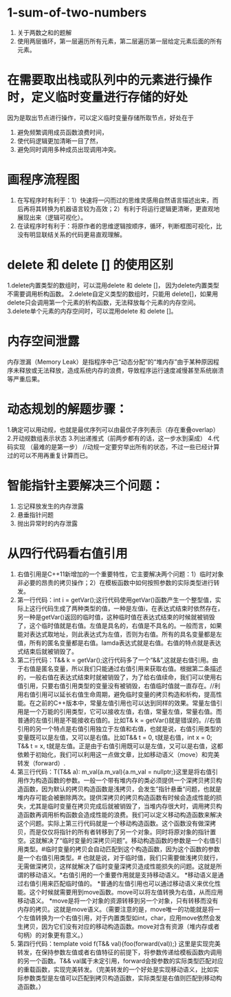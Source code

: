# 1-sum-of-two-numbers
1. 关于两数之和的题解
2. 使用两层循环，第一层遍历所有元素，第二层遍历第一层给定元素后面的所有元素。

# 在需要取出栈或队列中的元素进行操作时，定义临时变量进行存储的好处
因为是取出节点进行操作，可以定义临时变量存储所取节点，好处在于 
1. 避免频繁调用成员函数浪费时间， 
2. 使代码逻辑更加清晰一目了然， 
3. 避免同时调用多种成员出现调用冲突。

# 画程序流程图
1. 在写程序时有利于：1）快速将一闪而过的思维灵感用自然语言描述出来，而后再将其转换为机器语言较为高效；2）有利于将运行逻辑更清晰，更直观地展现出来（逻辑可视化）。
2. 在读程序时有利于：将原作者的思维逻辑按顺序，循环，判断框图可视化，比没有明显联结关系的代码更易直观理解。

# delete 和 delete [] 的使用区别
1.delete内置类型的数组时，可以混用delete 和 delete []， 因为delete内置类型不需要调用析构函数。
2.delete自定义类型的数组时，只能用 delete[]，如果用delete只会调用第一个元素的析构函数，无法释放每个元素的内存空间。
3.delete单个元素的内存空间时，可以混用delete 和 delete []。

# 内存空间泄露
内存泄漏（Memory Leak）是指程序中己“动态分配”的“堆内存”由于某种原因程序未释放或无法释放，造成系统内存的浪费，导致程序运行速度减慢甚至系统崩溃等严重后果。


# 动态规划的解题步骤：
1.确定可以用动规，也就是最优序列可以由最优子序列表示（存在重叠overlap）
2.开动规数组表示状态
3.列出递推式（前两步都有的话，这一步水到渠成）
4.代码实现
（最难的是第一步）
//动规一定要穷举出所有的状态，不过一些已经计算过的可以不用再重复计算而已。

# 智能指针主要解决三个问题：
1. 忘记释放发生的内存泄露
2. 悬垂指针问题
3. 抛出异常时的内存泄露

# 从四行代码看右值引用
1. 右值引用是C++11新增加的一个重要特性，它主要解决两个问题：1）临时对象非必要的昂贵的拷贝操作；2）在模板函数中如何按照参数的实际类型进行转发。
2. 第一行代码：int i = getVar();这行代码使用getVar()函数产生一个整型值，实际上这行代码生成了两种类型的值，一种是左值i，在表达式结束时依然存在，另一种是getVar()返回的临时值，这种临时值在表达式结束的时候就被销毁了，这个临时值就是右值。左值是具名的，右值是不具名的。一般而言，如果能对表达式取地址，则此表达式为左值，否则为右值。所有的具名变量都是左值，所有的匿名变量都是右值。lamda表达式就是右值。右值的特点就是表达式结束后就被销毁了。
3. 第二行代码：T&& k = getVar();这行代码多了一个“&&”,这就是右值引用。由于右值是匿名变量，所以我们只能通过右值引用来获取右值。根据第二条描述的，一般右值在表达式结束时就被销毁了，为了给右值续命，我们可以使用右值引用，只要右值引用类型的变量没有被销毁，右值临时值就一直存在。//利用右值引用可以延长右值生命周期，避免临时变量的拷贝构造和析构，提高性能。在之前的C++版本中，常量左值引用也可以达到同样的效果。常量左值引用是一个万能的引用类型，它可以接收左值，右值，常量左值，常量右值。而普通的左值引用是不能接收右值的。比如T& k = getVar()就是错误的。//右值引用的另一个特点是右值引用独立于左值和右值，也就是说，右值引用类型的变量既可以是左值，又可以是右值。比如T&& t = 0, t就是右值，int x = 0; T&& t = x, t就是左值。正是由于右值引用既可以是左值，又可以是右值，这都依赖于初始化，我们可以利用这一点做文章，比如移动语义（move）和完美转发（forward）.
4. 第三行代码：T(T&& a): m_val(a.m_val){a.m_val = nullptr;}这里是将右值引用作为构造函数的参数。一般一个带有堆内存的类必须提供一个深拷贝拷贝构造函数，因为默认的拷贝构造函数是浅拷贝，会发生”指针悬垂“问题，也就是堆内存可能会被删除两次。提供深拷贝的拷贝构造函数有时候会造成性能的损失，尤其是临时变量在拷贝完成后就被销毁了，当堆内存很大时，调用拷贝构造函数再调用析构函数会造成性能的浪费。我们可以定义移动构造函数来解决这个问题。实际上第三行代码就是一个移动构造函数。这个函数没有做深拷贝，而是仅仅将指针的所有者转移到了另一个对象。同时将原对象的指针置空。这就解决了“临时变量的深拷贝问题”。移动构造函数的参数是一个右值引用类型。#临时变量的拷贝会自动匹配到这个构造函数，因为这个函数的参数是一个右值引用类型。# 也就是说，对于临时值，我们只需要做浅拷贝就行，无需做深拷贝，这样就解决了临时变量深拷贝造成性能损失的问题。这就是所谓的移动语义。*右值引用的一个重要作用就是支持移动语义。
*移动语义是通过右值引用来匹配临时值的。
*普通的左值引用也可以通过移动语义来优化性能。这个时候就需要用到move函数。move可以将左值转换为右值，从而应用移动语义。
*move是将一个对象的资源转移到另一个对象，只有转移而没有内存的拷贝。这就是move语义。（需要注意的是，move唯一的功能就是将一个左值转换为一个右值引用，对于内置类型如int，char，应用move依然会发生拷贝，因为它们没有对应的移动构造函数。move对含有资源（堆内存或者句柄）的对象更有意义。）
5. 第四行代码：template<typename T> void f(T&& val){foo(forward<T>(val));} 这里是实现完美转发，在保持参数左值或者右值特征的前提下，将参数传递给模板函数内调用的另一个函数。T&& val属于未定引用，forward会按参数的实际类型匹配对应的重载函数，实现完美转发。（完美转发的一个好处是实现移动语义，比如实际参数类型是左值可以匹配到拷贝构造函数，实际类型是右值则匹配到移动构造函数。）



